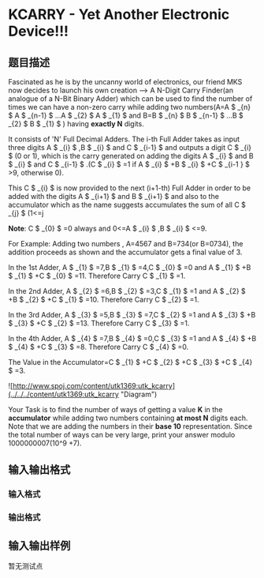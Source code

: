 # KCARRY - Yet Another Electronic Device!!!

## 题目描述

Fascinated as he is by the uncanny world of electronics, our friend MKS now decides to launch his own creation --> A N-Digit Carry Finder(an analogue of a N-Bit Binary Adder) which can be used to find the number of times we can have a non-zero carry while adding two numbers(A=A $ _{n} $ A $ _{n-1} $ ...A $ _{2} $ A $ _{1} $ and B=B $ _{n} $ B $ _{n-1} $ ...B $ _{2} $ B $ _{1} $ ) having **exactly N** digits.

It consists of 'N' Full Decimal Adders. The i-th Full Adder takes as input three digits A $ _{i} $ ,B $ _{i} $ and C $ _{i-1} $ and outputs a digit C $ _{i} $ (0 or 1), which is the carry generated on adding the digits A $ _{i} $ and B $ _{i} $ and C $ _{i-1} $ .(C $ _{i} $ =1 if A $ _{i} $ +B $ _{i} $ +C $ _{i-1&nbsp;} $ >9, otherwise 0).

This C $ _{i} $ is now provided to the next (i+1-th) Full Adder in order to be added with the digits A $ _{i+1} $ and B $ _{i+1} $ and also to the accumulator which as the name suggests accumulates the sum of all C $ _{j} $ (1<=j

**Note**: C $ _{0} $ =0 always and 0<=A $ _{i} $ ,B $ _{i} $ <=9.

For Example: Adding two numbers , A=4567 and B=734(or B=0734), the addition proceeds as shown and the accumulator gets a final value of 3.

In the 1st Adder, A $ _{1} $ =7,B $ _{1} $ =4,C $ _{0} $ =0 and A $ _{1} $ +B $ _{1} $ +C $ _{0} $ =11. Therefore Carry C $ _{1} $ =1.

In the 2nd Adder, A $ _{2} $ =6,B $ _{2} $ =3,C $ _{1} $ =1 and A $ _{2} $ +B $ _{2} $ +C $ _{1} $ =10. Therefore Carry C $ _{2} $ =1.

In the 3rd Adder, A $ _{3} $ =5,B $ _{3} $ =7,C $ _{2} $ =1 and A $ _{3} $ +B $ _{3} $ +C $ _{2} $ =13. Therefore Carry C $ _{3} $ =1.

In the 4th Adder, A $ _{4} $ =7,B $ _{4} $ =0,C $ _{3} $ =1 and A $ _{4} $ +B $ _{4} $ +C $ _{3} $ =8. Therefore Carry C $ _{4} $ =0.

The Value in the Accumulator=C $ _{1} $ +C $ _{2} $ +C $ _{3} $ +C $ _{4} $ =3.

![http://www.spoj.com/content/utk1369:utk_kcarry](../../../content/utk1369:utk_kcarry "Diagram")

Your Task is to find the number of ways of getting a value **K** in the **accumulator** while adding two numbers containing **at most N** digits each. Note that we are adding the numbers in their **base 10** representation. Since the total number of ways can be very large, print your answer modulo 1000000007(10^9 +7).

## 输入输出格式

### 输入格式

### 输出格式

## 输入输出样例

暂无测试点

